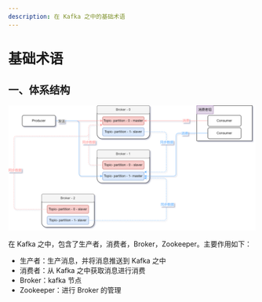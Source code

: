 ```yaml
---
description: 在 Kafka 之中的基础术语
---
```


# 基础术语

## 一、体系结构

![](asserts/1732421565624-b5d1bf1c-432d-409a-a95a-e833b6d7e413.png)

在 Kafka 之中，包含了生产者，消费者，Broker，Zookeeper。主要作用如下：

+ 生产者：生产消息，并将消息推送到 Kafka 之中
+ 消费者：从 Kafka 之中获取消息进行消费
+ Broker：kafka 节点
+ Zookeeper：进行 Broker 的管理